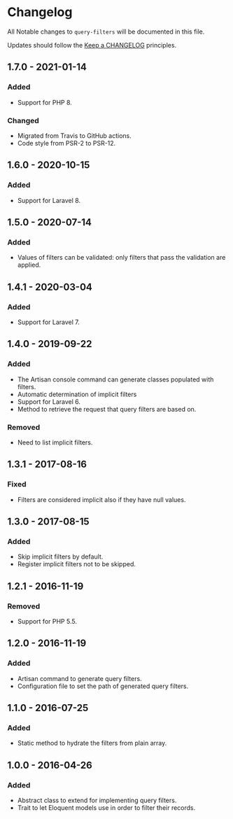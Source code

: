 # Changelog

All Notable changes to `query-filters` will be documented in this file.

Updates should follow the [Keep a CHANGELOG](http://keepachangelog.com/) principles.

## 1.7.0 - 2021-01-14

### Added
- Support for PHP 8.

### Changed
- Migrated from Travis to GitHub actions.
- Code style from PSR-2 to PSR-12.


## 1.6.0 - 2020-10-15

### Added
- Support for Laravel 8.


## 1.5.0 - 2020-07-14

### Added
- Values of filters can be validated: only filters that pass the validation are applied.


## 1.4.1 - 2020-03-04

### Added
- Support for Laravel 7.


## 1.4.0 - 2019-09-22

### Added
- The Artisan console command can generate classes populated with filters.
- Automatic determination of implicit filters
- Support for Laravel 6.
- Method to retrieve the request that query filters are based on.

### Removed
- Need to list implicit filters.


## 1.3.1 - 2017-08-16

### Fixed
- Filters are considered implicit also if they have null values.


## 1.3.0 - 2017-08-15

### Added
- Skip implicit filters by default.
- Register implicit filters not to be skipped.


## 1.2.1 - 2016-11-19

### Removed
- Support for PHP 5.5.


## 1.2.0 - 2016-11-19

### Added
- Artisan command to generate query filters.
- Configuration file to set the path of generated query filters.

## 1.1.0 - 2016-07-25

### Added
- Static method to hydrate the filters from plain array.


## 1.0.0 - 2016-04-26

### Added
- Abstract class to extend for implementing query filters.
- Trait to let Eloquent models use in order to filter their records.
